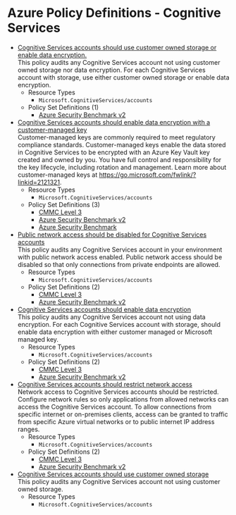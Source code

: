 # Azure Policy Definitions - Cognitive Services

* [Cognitive Services accounts should use customer owned storage or enable data encryption.](https://github.com/Azure/azure-policy/tree/master/built-in-policies/policyDefinitions/Cognitive%20Services/CognitiveServices_BYOX_Audit.json)  
  This policy audits any Cognitive Services account not using customer owned storage nor data encryption. For each Cognitive Services account with storage, use either customer owned storage or enable data encryption. 
  * Resource Types 
    * `Microsoft.CognitiveServices/accounts` 
  * Policy Set Definitions (1)  
    * [Azure Security Benchmark v2](https://github.com/Azure/azure-policy/tree/master/built-in-policies/policySetDefinitions/Regulatory%20Compliance/asb_v2.json)  
* [Cognitive Services accounts should enable data encryption with a customer-managed key](https://github.com/Azure/azure-policy/tree/master/built-in-policies/policyDefinitions/Cognitive%20Services/CognitiveServices_CustomerManagedKey_Audit.json)  
  Customer-managed keys are commonly required to meet regulatory compliance standards. Customer-managed keys enable the data stored in Cognitive Services to be encrypted with an Azure Key Vault key created and owned by you. You have full control and responsibility for the key lifecycle, including rotation and management. Learn more about customer-managed keys at https://go.microsoft.com/fwlink/?linkid=2121321. 
  * Resource Types 
    * `Microsoft.CognitiveServices/accounts` 
  * Policy Set Definitions (3)  
    * [CMMC Level 3](https://github.com/Azure/azure-policy/tree/master/built-in-policies/policySetDefinitions/Regulatory%20Compliance/CMMC_L3.json)  
    * [Azure Security Benchmark v2](https://github.com/Azure/azure-policy/tree/master/built-in-policies/policySetDefinitions/Regulatory%20Compliance/asb_v2.json)  
    * [Azure Security Benchmark](https://github.com/Azure/azure-policy/tree/master/built-in-policies/policySetDefinitions/Security%20Center/AzureSecurityCenter.json)  
* [Public network access should be disabled for Cognitive Services accounts](https://github.com/Azure/azure-policy/tree/master/built-in-policies/policyDefinitions/Cognitive%20Services/CognitiveServices_DisablePublicNetworkAccess_Audit.json)  
  This policy audits any Cognitive Services account in your environment with public network access enabled. Public network access should be disabled so that only connections from private endpoints are allowed. 
  * Resource Types 
    * `Microsoft.CognitiveServices/accounts` 
  * Policy Set Definitions (2)  
    * [CMMC Level 3](https://github.com/Azure/azure-policy/tree/master/built-in-policies/policySetDefinitions/Regulatory%20Compliance/CMMC_L3.json)  
    * [Azure Security Benchmark v2](https://github.com/Azure/azure-policy/tree/master/built-in-policies/policySetDefinitions/Regulatory%20Compliance/asb_v2.json)  
* [Cognitive Services accounts should enable data encryption](https://github.com/Azure/azure-policy/tree/master/built-in-policies/policyDefinitions/Cognitive%20Services/CognitiveServices_Encryption_Audit.json)  
  This policy audits any Cognitive Services account not using data encryption. For each Cognitive Services account with storage, should enable data encryption with either customer managed or Microsoft managed key. 
  * Resource Types 
    * `Microsoft.CognitiveServices/accounts` 
  * Policy Set Definitions (2)  
    * [CMMC Level 3](https://github.com/Azure/azure-policy/tree/master/built-in-policies/policySetDefinitions/Regulatory%20Compliance/CMMC_L3.json)  
    * [Azure Security Benchmark v2](https://github.com/Azure/azure-policy/tree/master/built-in-policies/policySetDefinitions/Regulatory%20Compliance/asb_v2.json)  
* [Cognitive Services accounts should restrict network access](https://github.com/Azure/azure-policy/tree/master/built-in-policies/policyDefinitions/Cognitive%20Services/CognitiveServices_NetworkAcls_Audit.json)  
  Network access to Cognitive Services accounts should be restricted. Configure network rules so only applications from allowed networks can access the Cognitive Services account. To allow connections from specific internet or on-premises clients, access can be granted to traffic from specific Azure virtual networks or to public internet IP address ranges. 
  * Resource Types 
    * `Microsoft.CognitiveServices/accounts` 
  * Policy Set Definitions (2)  
    * [CMMC Level 3](https://github.com/Azure/azure-policy/tree/master/built-in-policies/policySetDefinitions/Regulatory%20Compliance/CMMC_L3.json)  
    * [Azure Security Benchmark v2](https://github.com/Azure/azure-policy/tree/master/built-in-policies/policySetDefinitions/Regulatory%20Compliance/asb_v2.json)  
* [Cognitive Services accounts should use customer owned storage](https://github.com/Azure/azure-policy/tree/master/built-in-policies/policyDefinitions/Cognitive%20Services/CognitiveServices_UserOwnedStorage_Audit.json)  
  This policy audits any Cognitive Services account not using customer owned storage. 
  * Resource Types 
    * `Microsoft.CognitiveServices/accounts` 
